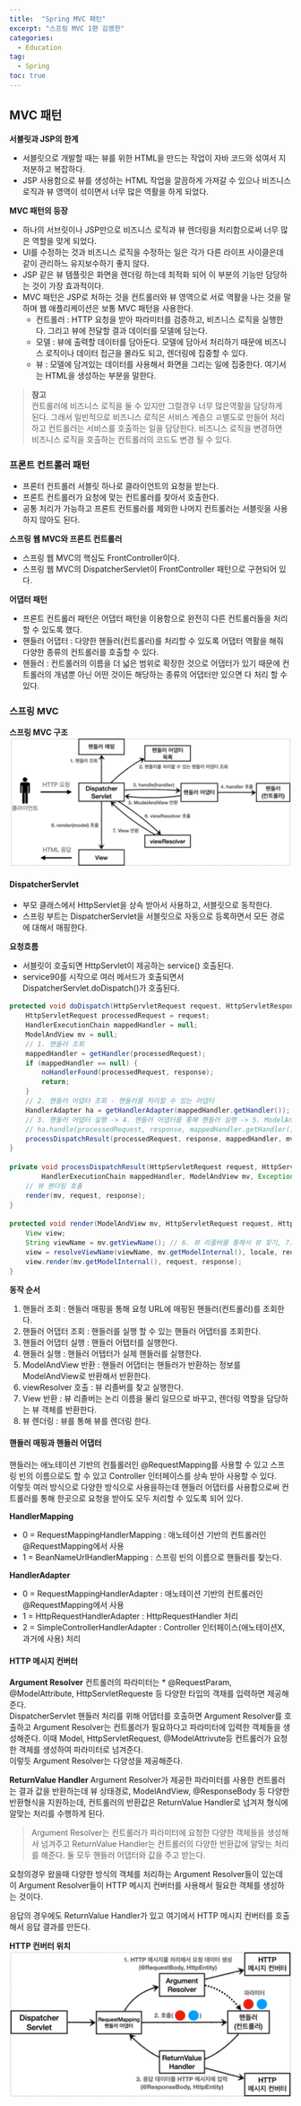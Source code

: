```yaml
---
title:  "Spring MVC 패턴"
excerpt: "스프링 MVC 1편 김영한"
categories:
  - Education
tag:
  - Spring
toc: true
---
```


## MVC 패턴

**서블릿과 JSP의 한계**
- 서블릿으로 개발할 때는 뷰를 위한 HTML을 만드는 작업이 자바 코드와 섞여서 지저분하고 복잡하다.
- JSP 사용함으로 뷰를 생성하는 HTML 작업을 깔끔하게 가져갈 수 있으나 비즈니스 로직과 뷰 영역이 섞이면서 너무 많은 역활을 하게 되었다.

**MVC 패턴의 등장**
- 하나의 서브릿이나 JSP만으로 비즈니스 로직과 뷰 렌더링을 처리함으로써 너무 많은 역할을 맞게 되었다.
- UI를 수정하는 것과 비즈니스 로직을 수정하는 일은 각가 다른 라이프 사이클은데 같이 관리하느 유지보수하기 좋지 않다.
- JSP 같은 뷰 템플릿은 화면을 렌더링 하는데 최적화 되어 이 부분의 기능만 담당하는 것이 가장 효과적이다.
- MVC 패턴은 JSP로 처하는 것을  컨트롤러와 뷰 영역으로 서로 역활을 나는 것을 말하며 웹 애플리케이션은 보통 MVC 패턴을 사용한다.
  * 컨트롤러 : HTTP 요청을 받아 파라미터를 검증하고, 비즈니스 로직을 실행한다. 그리고 뷰에 전달할 결과 데이터를 모델에 담는다.
  * 모델 : 뷰에 출력할 데이터를 담아둔다. 모델에 담아서 처리하기 때문에 비즈니스 로직이나 데이터 접근을 몰라도 되고, 렌더링에 집중할 수 있다.
  * 뷰 : 모델에 담겨있는 데이터를 사용해서 화면을 그리는 일에 집중한다. 여기서는 HTML을 생성하는 부분을 말한다.


>__참고__  
>컨트롤러에 비즈니스 로직을 둘 수 있지만 그럴경우 너무 많은역활을 담당하게 된다. 
>그래서 일반적으로 비즈니스 로직은 서비스 계층으 ㄹ별도로 만들어 처리하고 컨트롤러는 서비스를 호출하는 일을 담당한다. 
>비즈니스 로직을 변경하면 비즈니스 로직을 호출하는 컨트롤러의 코드도 변경 될 수 있다.


### 프론트 컨트롤러 패턴
- 프론터 컨트롤러 서블릿 하나로 클라이언트의 요청을 받는다.
- 프론트 컨트롤러가 요청에 맞는 컨트롤러를 찾아서 호출한다.
- 공통 처리가 가능하고 프론트 컨트롤러를 제외한 나머지 컨트롤러는 서블릿을 사용하지 않아도 된다.

**스프링 웹 MVC와 프론트 컨트롤러**
- 스프링 웹 MVC의 핵심도 FrontController이다.
- 스프링 웹 MVC의 DispatcherServlet이 FrontController 패턴으로 구현되어 있다.

**어댑터 패턴**
- 프론트 컨트롤러 패턴은 어댑터 패턴을 이용함으로 완전히 다른 컨트롤러들을 처리할 수 있도록 했다.
- 핸들러 어댑터 : 다양한 핸들러(컨트롤러)를 처리할 수 있도록 어댑터 역활을 해줘 다양한 종류의 컨트롤러를 호출할 수 있다.
- 핸들러 : 컨트롤러의 이름을 더 넓은 범위로 확장한 것으로 어댑터가 있기 때문에 컨트롤러의 개념뿐 아닌 어떤 것이든 해당하는 종류의 어댑터만 있으면 다 처리 할 수 있다.


### 스프링 MVC

**스프링 MVC 구조**
![SpringMVC](/assets/images/SpringMVC.GIF)


#### DispatcherServlet
- 부모 클래스에서 HttpServlet을 상속 받아서 사용하고, 서블릿으로 동작한다.
- 스프링 부트는 DispatcherServlet을 서블릿으로 자동으로 등록하면서 모든 경로에 대해서 매핑한다.

**요청흐름**
- 서블릿이 호출되면 HttpServlet이 제공하는 service() 호출된다.
- service90를 시작으로 여러 메서드가 호출되면서 DispatcherServlet.doDispatch()가 호출된다.

``` java
protected void doDispatch(HttpServletRequest request, HttpServletResponse response) throws Exception {
	HttpServletRequest processedRequest = request;
	HandlerExecutionChain mappedHandler = null;
	ModelAndView mv = null;
	// 1. 핸들러 조회
	mappedHandler = getHandler(processedRequest);
	if (mappedHandler == null) {
		noHandlerFound(processedRequest, response);
		return;
	}
	// 2. 핸들러 어댑터 조회 - 핸들러를 처리할 수 있는 어댑터
	HandlerAdapter ha = getHandlerAdapter(mappedHandler.getHandler());
	// 3. 핸들러 어댑터 실행 -> 4. 핸들러 어댑터를 통해 핸들러 실행 -> 5. ModelAndView 반환 mv =
	// ha.handle(processedRequest, response, mappedHandler.getHandler());
	processDispatchResult(processedRequest, response, mappedHandler, mv, dispatchException);
}

private void processDispatchResult(HttpServletRequest request, HttpServletResponse response,
		HandlerExecutionChain mappedHandler, ModelAndView mv, Exception exception) throws Exception {
	// 뷰 렌더링 호출
	render(mv, request, response);
}

protected void render(ModelAndView mv, HttpServletRequest request, HttpServletResponse response) throws Exception {
	View view;
	String viewName = mv.getViewName(); // 6. 뷰 리졸버를 통해서 뷰 찾기, 7. View 반환
	view = resolveViewName(viewName, mv.getModelInternal(), locale, request); // 8. 뷰 렌더링
	view.render(mv.getModelInternal(), request, response);
}
```

**동작 순서**
1. 핸들러 조회 : 핸들러 매핑을 통해 요청 URL에 매핑된 핸들러(컨트롤러)를 조회한다.
1. 핸들러 어댑터 조회 : 핸들러를 실행 할 수 있는 핸들러 어댑터를 조회한다.
1. 핸들러 어댑터 실행 : 핸들러 어탭터를 실행한다.
1. 핸들러 실행 : 핸들러 어탭터가 실제 핸들러를 실행한다.
1. ModelAndView 반환 : 핸들러 어댑터는 핸들러가 반환하는 정보를 ModelAndView로 반환해서 반환한다.
1. viewResolver 호출 : 뷰 리졸버를 찾고 실행한다.
1. View 반환 : 뷰 리졸버는 논리 이름을 물리 일므으로 바꾸고, 렌더링 역할을 담당하는 뷰 객체를 반환한다.
1. 뷰 렌더링 : 뷰를 통해 뷰를 렌더링 한다.

#### 핸들러 매핑과 핸들러 어댑터
핸들러는 애노테이션 기반의 컨틀롤러인 @RequestMapping를 사용할 수 있고 스프링 빈의 이름으로도 할 수 있고 Controller 인터페이스를  상속 받아 사용할 수 있다.  
이렇듯 여러 방식으로 다양한 방식으로 사용을하는데 핸들러 어댑터를 사용함으로써 컨트롤러를 통해 한곳으로 요청을 받아도 모두 처리할 수 있도록 되어 있다.  

**HandlerMapping**
- 0 = RequestMappingHandlerMapping   : 애노테이션 기반의 컨트롤러인 @RequestMapping에서 사용
- 1 = BeanNameUrlHandlerMapping      : 스프링 빈의 이름으로 핸들러를 찾는다.

**HandlerAdapter**
- 0 = RequestMappingHandlerAdapter   : 애노테이션 기반의 컨트롤러인 @RequestMapping에서 사용
- 1 = HttpRequestHandlerAdapter      : HttpRequestHandler 처리
- 2 = SimpleControllerHandlerAdapter : Controller 인터페이스(애노테이션X, 과거에 사용) 처리


#### HTTP 메시지 컨버터

**Argument Resolver**
컨트롤러의 파라미터는 * @RequestParam, @ModelAttribute, HttpServletRequeste 등 다양한 타입의 객채를 입력하면 제공해준다.  
DispatcherServlet 핸들러 처리를 위해 어댑터를 호출하면 Argument Resolver를 호출하고 Argument Resolver는 컨트롤러가 필요하다고 파라미터에 입력한 객체들을 생성해준다. 이때 Model, HttpServletRequest, @ModelAttrivute등 컨트롤러가 요청한 객체를 생성하여 파라미터로 넘겨준다.  
이렇듯 Argument Resolver는 다양성을 제공해준다.

**ReturnValue Handler**
Argument Resolver가 제공한 파라미터를 사용한 컨트롤러는 결과 값을 반환하는데 뷰 상태경로, ModelAndView, @ResponseBody 등 다양한 반환형식을 지원하는데, 컨트롤러의 반환값은 ReturnValue Handler로 넘겨져 형식에 알맞는 처리를 수행하게 된다.

>Argument Resolver는 컨트롤러가 파라미터에 요청한 다양한 객체들을 생성해서 넘겨주고 ReturnValue Handler는 컨트롤러의 다양한 반환값에 알맞는 처리를 해준다. 둘 모두 핸들러 어댑터와 값을 주고 받는다.
  
요청의경우 왔을때 다양한 방식의 객체를 처리하는 Argument Resolver들이 있는데 이 Argument Resolver들이 HTTP 메시지 컨버터를 사용해서 필요한 객체를 생성하는 것이다.  
  
응답의 경우에도 ReturnValue Handler가 있고 여기에서 HTTP 메시지 컨버터를 호출해서 응답 결과를 만든다.

**HTTP 컨버터 위치**
![HTTPConverter](/assets/images/HTTPConverter.GIF)
